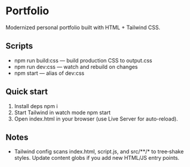 # Portfolio

Modernized personal portfolio built with HTML + Tailwind CSS.

## Scripts
- npm run build:css — build production CSS to output.css
- npm run dev:css — watch and rebuild on changes
- npm start — alias of dev:css

## Quick start
1) Install deps
   npm i
2) Start Tailwind in watch mode
   npm start
3) Open index.html in your browser (use Live Server for auto-reload).

## Notes
- Tailwind config scans index.html, script.js, and src/**/* to tree‑shake styles.
  Update content globs if you add new HTML/JS entry points.